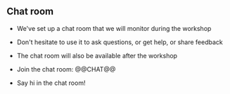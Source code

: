 ## Chat room

- We've set up a chat room that we will monitor during the workshop

- Don't hesitate to use it to ask questions, or get help, or share feedback

- The chat room will also be available after the workshop

- Join the chat room: @@CHAT@@

- Say hi in the chat room!
